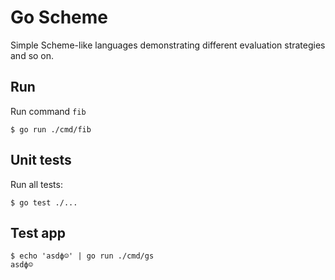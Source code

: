 # Go Scheme
Simple Scheme-like languages demonstrating different evaluation strategies and so on.

## Run
Run command `fib`
```shell
$ go run ./cmd/fib
```

## Unit tests
Run all tests:
```shell
$ go test ./...
```

## Test app
```shell
$ echo 'asdф☺️' | go run ./cmd/gs
asdф☺️
```
